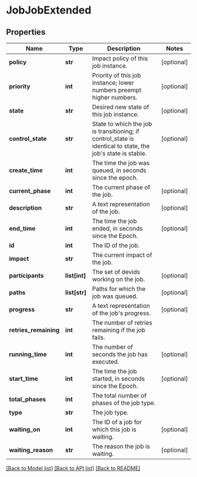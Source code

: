 # JobJobExtended

## Properties
Name | Type | Description | Notes
------------ | ------------- | ------------- | -------------
**policy** | **str** | Impact policy of this job instance. | [optional] 
**priority** | **int** | Priority of this job instance; lower numbers preempt higher numbers. | [optional] 
**state** | **str** | Desired new state of this job instance. | [optional] 
**control_state** | **str** | State to which the job is transitioning; if control_state is identical to state, the job&#39;s state is stable. | [optional] 
**create_time** | **int** | The time the job was queued, in seconds since the epoch. | 
**current_phase** | **int** | The current phase of the job. | [optional] 
**description** | **str** | A text representation of the job. | [optional] 
**end_time** | **int** | The time the job ended, in seconds since the Epoch. | [optional] 
**id** | **int** | The ID of the job. | 
**impact** | **str** | The current impact of the job. | 
**participants** | **list[int]** | The set of devids working on the job. | [optional] 
**paths** | **list[str]** | Paths for which the job was queued. | [optional] 
**progress** | **str** | A text representation of the job&#39;s progress. | [optional] 
**retries_remaining** | **int** | The number of retries remaining if the job fails. | 
**running_time** | **int** | The number of seconds the job has executed. | [optional] 
**start_time** | **int** | The time the job started, in seconds since the Epoch. | [optional] 
**total_phases** | **int** | The total number of phases of the job type. | 
**type** | **str** | The job type. | 
**waiting_on** | **int** | The ID of a job for which this job is waiting. | [optional] 
**waiting_reason** | **str** | The reason the job is waiting. | [optional] 

[[Back to Model list]](../README.md#documentation-for-models) [[Back to API list]](../README.md#documentation-for-api-endpoints) [[Back to README]](../README.md)


